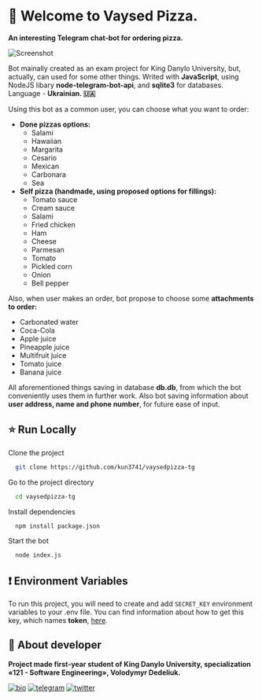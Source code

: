 
# 🍕 Welcome to **Vaysed Pizza**.

**An interesting Telegram chat-bot for ordering pizza.**

![Screenshot](https://vaysed.trolling.today/gte9lyen.png)

Bot mainally created as an exam project for King Danylo University, but, actually, can used for some other things. Writed with **JavaScript**, using NodeJS libary **node-telegram-bot-api**, and **sqlite3** for databases.
Language - **Ukrainian. 🇺🇦** 

Using this bot as a common user, you can choose what you want to order:
- **Done pizzas options:**
  - Salami
  - Hawaiian
  - Margarita
  - Cesario
  - Mexican
  - Carbonara
  - Sea
- **Self pizza (handmade, using proposed options for fillings):**
  - Tomato sauce
  - Cream sauce
  - Salami
  - Fried chicken
  - Ham
  - Cheese
  - Parmesan
  - Tomato
  - Pickled corn
  - Onion
  - Bell pepper

Also, when user makes an order, bot propose to choose some **attachments to order:**
 - Carbonated water
 - Coca-Cola
 - Apple juice
 - Pineapple juice
 - Multifruit juice
 - Tomato juice
 - Banana juice

All aforementioned things saving in database **db.db**, from which the bot conveniently uses them in further work.
Also bot saving information about **user address, name and phone number**, for future ease of input.
## ⭐ Run Locally

Clone the project
```bash
  git clone https://github.com/kun3741/vaysedpizza-tg
```

Go to the project directory
```bash
  cd vaysedpizza-tg
```

Install dependencies
```bash
  npm install package.json
```

Start the bot
```bash
  node index.js
```


## ❗ Environment Variables

To run this project, you will need to create and add `SECRET_KEY` environment variables to your .env file.
You can find information about how to get this key, which names **token**, [here](https://core.telegram.org/bots/tutorial).



## 👤 About developer
**Project made first-year student of King Danylo University, specialization «121 - Software Engineering», Volodymyr Dedeliuk.**

[![bio](https://img.shields.io/badge/Bio_Webpage-000?style=for-the-badge&logo=ko-fi&logoColor=white)](https://monke.party/kun)
[![telegram](https://img.shields.io/badge/telegram-1DA1F2?style=for-the-badge&logo=telegram&logoColor=white)](https://www.linkedin.com/)
[![twitter](https://img.shields.io/badge/email-ffbf00?style=for-the-badge&logo=gmail&logoColor=black)](mailto:vaysed.dev@gmail.com/)

